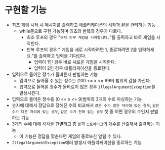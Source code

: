 # 구현할 기능

- 최초 게임 시작 시 메시지를 출력하고 애플리케이션의 시작과 끝을 관리하는 기능
    - while문으로 구현 가능하며 최초와 반복의 경우가 다르다.
        - 최초 루프의 경우 "`숫자 야구 게임을 시작합니다.`"를 출력하고 바로 게임을 시작한다.
        - 반복 루프의 경우 "`게임을 새로 시작하려면 1, 종료하려면 2를 입력하세요."를 출력하고 입력을 기다린다.
            - 입력이 1인 경우 바로 새로운 게임을 시작한다.
            - 입력이 2인 경우 애플리케이션을 종료한다.
- 입력으로 들어온 정수가 올바른지 판별하는 기능
    - 입력으로 들어올 수 있는 정수는 (100 <= x <= 999) 범위의 값을 가진다.
    - 입력으로 들어온 정수가 올바르지 않은 경우 `IllegalArgumentException`을 발생시킨다.
- 입력으로 들어온 정수를 (0 <= x <= 9)범위의 3개의 수로 파싱하는 기능
- 숫자에 대해서 정답으로 정해진 수와 비교해서 `같은 수가 같은 자리에 있는 경우`, `같은 수가 다른 자리에 있는 경우`, `같은 수가 전혀 없는 경우` 셋 중 어떤 경우의 수인지 판별하는 기능
- 3개의 수에 대해 각각을 판별하고 총 `볼`과 `스트라이크`의 개수를 산출해서 출력하는 기능
    - 이 기능은 정답을 맞춘다면 게임의 종료또한 알릴 수 있다.
- `IllegalArgumentException`에러 발생시 애플리케이션을 종료하는 기능

